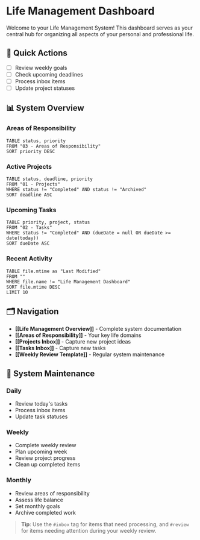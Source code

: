 # Life Management Dashboard

Welcome to your Life Management System! This dashboard serves as your central hub for organizing all aspects of your personal and professional life.

## 🎯 Quick Actions
- [ ] Review weekly goals
- [ ] Check upcoming deadlines
- [ ] Process inbox items
- [ ] Update project statuses

## 📊 System Overview

### Areas of Responsibility
```dataview
TABLE status, priority
FROM "03 - Areas of Responsibility"
SORT priority DESC
```

### Active Projects
```dataview
TABLE status, deadline, priority
FROM "01 - Projects"
WHERE status != "Completed" AND status != "Archived"
SORT deadline ASC
```

### Upcoming Tasks
```dataview
TABLE priority, project, status
FROM "02 - Tasks"
WHERE status != "Completed" AND (dueDate = null OR dueDate >= date(today))
SORT dueDate ASC
```

### Recent Activity
```dataview
TABLE file.mtime as "Last Modified"
FROM ""
WHERE file.name != "Life Management Dashboard"
SORT file.mtime DESC
LIMIT 10
```

## 🗂️ Navigation

- **[[Life Management Overview]]** - Complete system documentation
- **[[Areas of Responsibility]]** - Your key life domains
- **[[Projects Inbox]]** - Capture new project ideas
- **[[Tasks Inbox]]** - Capture new tasks
- **[[Weekly Review Template]]** - Regular system maintenance

## 🔄 System Maintenance

### Daily
- Review today's tasks
- Process inbox items
- Update task statuses

### Weekly
- Complete weekly review
- Plan upcoming week
- Review project progress
- Clean up completed items

### Monthly
- Review areas of responsibility
- Assess life balance
- Set monthly goals
- Archive completed work

> **Tip**: Use the `#inbox` tag for items that need processing, and `#review` for items needing attention during your weekly review.